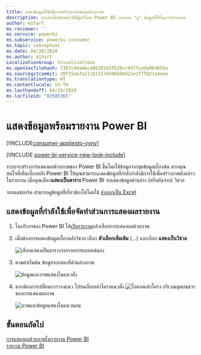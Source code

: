 ```yaml
---
title: แสดงข้อมูลที่ใช้เพื่อการสร้างการแสดงผลด้วยภาพ
description: เอกสารนี้อธิบายถึงวิธีที่ผู้บริโภค Power BI สามารถ "ดู" ข้อมูลที่ใช้ในการสร้างภาพ
author: mihart
ms.reviewer: ''
ms.service: powerbi
ms.subservice: powerbi-consumer
ms.topic: conceptual
ms.date: 04/28/2020
ms.author: mihart
LocalizationGroup: Visualizations
ms.openlocfilehash: 7367c94a0eca86291d3f520cc947fceda06d659a
ms.sourcegitcommit: 20f15ee7a11162127e506b86d21e2fff821a4aee
ms.translationtype: HT
ms.contentlocale: th-TH
ms.lasthandoff: 04/29/2020
ms.locfileid: "82585365"
---
```

# <a name="show-data-with-power-bi-reports"></a>แสดงข้อมูลพร้อมรายงาน Power BI

[!INCLUDE[consumer-appliesto-yyny](../includes/consumer-appliesto-yyny.md)]

[!INCLUDE [power-bi-service-new-look-include](../includes/power-bi-service-new-look-include.md)]

ระบบจะสร้างการแสดงผลด้วยภาพของ Power BI ขึ้นโดยใช้ข้อมูลจากชุดข้อมูลเบื้องต้น หากคุณสนใจที่เห็นเบื้องหลัง Power BI ให้คุณสามารถ*แสดง*ข้อมูลที่กำลังกำลังมีการใช้เพื่อสร้างภาพดังกล่าวในรายงาน เมื่อคุณเลือก**แสดงเป็นตาราง** Power BI จะแสดงข้อมูลด้านล่าง (หรือถัดจาก) วิชวล

จากแดชบอร์ด สามารถดูข้อมูลที่เกี่ยวข้องได้โดยใช้ [ส่งออกเป็น Excel](end-user-export.md)

## <a name="show-the-data-being-used-to-create-a-report-visual"></a>แสดงข้อมูลที่กำลังใช้เพื่อจัดทำส่วนการแสดงผลรายงาน
1. ในบริการของ Power BI ให้[เปิดรายงาน](end-user-report-open.md)แล้วเลือกการแสดงผลด้วยภาพ  
2. เมื่อต้องการแสดงข้อมูลเบื้องหลังวิชวล เลือก **ตัวเลือกเพิ่มเติม** (...) และเลือก **แสดงเป็นวิชวล**
   
   ![เลือกแสดงเป็นตารางจากรายการแบบหล่นลง](./media/end-user-show-data/power-bi-show-data-vertical.png)
3. ตามค่าเริ่มต้น ข้อมูลจะแสดงที่ด้านล่างภาพ
   
   ![ข้อมูลและภาพแสดงในแนวตั้ง](./media/end-user-show-data/power-bi-show-data-table.png)

4. หากต้องการเปลี่ยนการวางแนว โปรดเลือกเค้าโครงแนวตั้ง ![ไอคอนเค้าโครง](media/end-user-show-data/power-bi-vertical-icon-new.png) บริเวณมุมบนขวาของการแสดงผลภาพ
   
   ![ภาพและข้อมูลแสดงในแนวนอน](./media/end-user-show-data/power-bi-horizontal.png)

## <a name="next-steps"></a>ขั้นตอนถัดไป
[การแสดงผลด้วยภาพในรายงาน Power BI](../visuals/power-bi-report-visualizations.md)    
[รายงาน Power BI](end-user-reports.md)    
